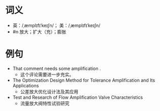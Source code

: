 # 词义
- 英：/ˌæmplɪfɪˈkeɪʃn/； 美：/ˌæmplɪfɪˈkeɪʃn/
- #n 放大；扩大（充）；膨胀
# 例句
- That comment needs some amplification .
	- 这个评论需要进一步充实。
- The Optimization Design Method for Tolerance Amplification and Its Applications
	- 公差放大优化设计法及其应用
- Test and Research of Flow Amplification Valve Characteristics
	- 流量放大阀特性试验研究
